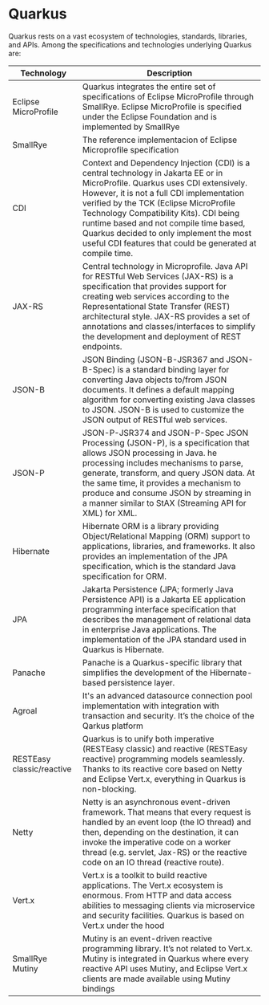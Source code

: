 # Quarkus

Quarkus rests on a vast ecosystem of technologies, standards, libraries, and APIs.
Among the specifications and technologies underlying Quarkus are:

| Technology                | Description                                                                                                                                                                                                                                                                                                                                                                                                       |
|---------------------------|-------------------------------------------------------------------------------------------------------------------------------------------------------------------------------------------------------------------------------------------------------------------------------------------------------------------------------------------------------------------------------------------------------------------|
| Eclipse MicroProfile      | Quarkus integrates the entire set of specifications of Eclipse MicroProfile through SmallRye. Eclipse MicroProfile is specified under the Eclipse Foundation and is implemented by SmallRye                                                                                                                                                                                                                       |
| SmallRye                  | The reference implementacion of Eclipse Microprofile specification                                                                                                                                                                                                                                                                                                                                                |
| CDI                       | Context and Dependency Injection (CDI) is a central technology in Jakarta EE or in MicroProfile. Quarkus uses CDI extensively. However, it is not a full CDI implementation verified by the TCK (Eclipse MicroProfile Technology Compatibility Kits). CDI being runtime based and not compile time based, Quarkus decided to only implement the most useful CDI features that could be generated at compile time. |
| JAX-RS                    | Central technology in Microprofile. Java API for RESTful Web Services (JAX-RS) is a specification that provides support for creating web services according to the Representational State Transfer (REST) architectural style. JAX-RS provides a set of annotations and classes/interfaces to simplify the development and deployment of REST endpoints.                                                          |
| JSON-B                    | JSON Binding (JSON-B-JSR367 and JSON-B-Spec) is a standard binding layer for converting Java objects to/from JSON documents. It defines a default mapping algorithm for converting existing Java classes to JSON. JSON-B is used to customize the JSON output of RESTful web services.                                                                                                                            |
| JSON-P                    | JSON-P-JSR374 and JSON-P-Spec JSON Processing (JSON-P), is a specification that allows JSON processing in Java. he processing includes mechanisms to parse, generate, transform, and query JSON data. At the same time, it provides a mechanism to produce and consume JSON by streaming in a manner similar to StAX (Streaming API for XML) for XML.                                                             |
| Hibernate                 | Hibernate ORM is a library providing Object/Relational Mapping (ORM) support to applications, libraries, and frameworks. It also provides an implementation of the JPA specification, which is the standard Java specification for ORM.                                                                                                                                                                           |
| JPA                       | Jakarta Persistence (JPA; formerly Java Persistence API) is a Jakarta EE application programming interface specification that describes the management of relational data in enterprise Java applications. The implementation of the JPA standard used in Quarkus is Hibernate.                                                                                                                                   |
| Panache                   | Panache is a Quarkus-specific library that simplifies the development of the Hibernate-based persistence layer.                                                                                                                                                                                                                                                                                                   |
| Agroal                    | It's an advanced datasource connection pool implementation with integration with transaction and security. It’s the choice of the Qarkus platform                                                                                                                                                                                                                                                                 |
| RESTEasy classic/reactive | Quarkus is to unify both imperative (RESTEasy classic) and reactive (RESTEasy reactive) programming models seamlessly. Thanks to its reactive core based on Netty and Eclipse Vert.x, everything in Quarkus is non-blocking.                                                                                                                                                                                      |
| Netty                     | Netty is an asynchronous event-driven framework. That means that every request is handled by an event loop (the IO thread) and then, depending on the destination, it can invoke the imperative code on a worker thread (e.g. servlet, Jax-RS) or the reactive code on an IO thread (reactive route).                                                                                                             |
| Vert.x                    | Vert.x is a toolkit to build reactive applications. The Vert.x ecosystem is enormous. From HTTP and data access abilities to messaging clients via microservice and security facilities. Quarkus is based on Vert.x under the hood                                                                                                                                                                                |
| SmallRye Mutiny | Mutiny is an event-driven reactive programming library. It’s not related to Vert.x. Mutiny is integrated in Quarkus where every reactive API uses Mutiny, and Eclipse Vert.x clients are made available using Mutiny bindings 